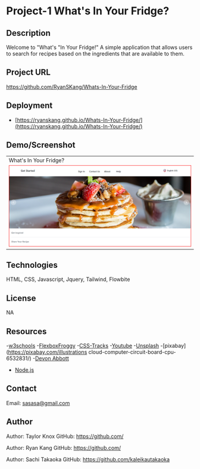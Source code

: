 # Project-1 What's In Your Fridge?
## Description
Welcome to "What's "In Your Fridge!" A simple application that allows users to search for recipes based on the ingredients that are available to them.

## Project URL
<https://github.com/RyanSKang/Whats-In-Your-Fridge>
## Deployment

- [https://ryanskang.github.io/Whats-In-Your-Fridge/](https://ryanskang.github.io/Whats-In-Your-Fridge/)

## Demo/Screenshot

<table>
<tr>
<td>What's In Your Fridge?</td>
</tr>
<tr>
<td><img src="./Assets/images/Screenshotproject1.png" alt="screenshot of webpage"></td>
</tr>
</table>

## Technologies

HTML, CSS, Javascript, Jquery, Tailwind, Flowbite

## License

NA

## Resources

-[w3schools](https://www.w3schools.com/)
-[FlexboxFroggy](https://flexboxfroggy.com/)
-[CSS-Tracks](https://css-tricks.com/)
-[Youtube](https://www.youtube.com/watch?v=1Rs2ND1ryYc)
-[Unsplash](https://unsplash.com/s/photos/hero-header)
-[pixabay](https://pixabay.com/illustrations
 cloud-computer-circuit-board-cpu-6532831/)
-[Devon Abbott](http://dabbott.github.io/javascript-playgrounds/)
- [Node.js](https://nodejs.org/)

## Contact

Email: sasasa@gmail.com

## Author
Author: Taylor Knox
GitHub: <https://github.com/>

Author: Ryan Kang
GitHub: <https://github.com/>

Author: Sachi Takaoka
GitHub: <https://github.com/kaleikautakaoka>
